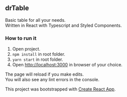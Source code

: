 ## drTable

Basic table for all your needs.<br />
Written in React with Typescript and Styled Components.

### How to run it

1. Open project.
2. `npm install` in root folder.
3. `yarn start` in root folder.
4. Open [http://localhost:3000](http://localhost:3000) in browser of your choice.

The page will reload if you make edits.<br />
You will also see any lint errors in the console.

This project was bootstrapped with [Create React App](https://github.com/facebook/create-react-app).
